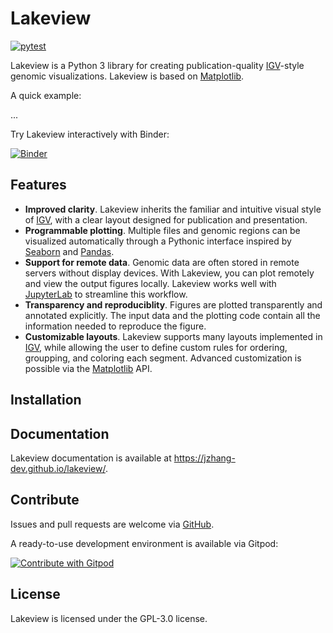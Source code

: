 # Lakeview

[![pytest](https://github.com/jzhang-dev/lakeview/actions/workflows/run_pytest.yml/badge.svg)](https://github.com/jzhang-dev/lakeview/actions/workflows/run_pytest.yml)

Lakeview is a Python 3 library for creating publication-quality [IGV](https://software.broadinstitute.org/software/igv/)-style genomic visualizations. Lakeview is based on [Matplotlib](https://matplotlib.org/). 

A quick example:

...

Try Lakeview interactively with Binder:

[![Binder](https://mybinder.org/badge_logo.svg)](https://mybinder.org/v2/gh/jzhang-dev/lakeview/HEAD)

## Features

- **Improved clarity**. Lakeview inherits the familiar and intuitive visual style of [IGV](https://software.broadinstitute.org/software/igv/), with a clear layout designed for publication and presentation. 
- **Programmable plotting**. Multiple files and genomic regions can be visualized automatically through a Pythonic interface inspired by [Seaborn](https://seaborn.pydata.org/) and [Pandas](https://pandas.pydata.org/).
- **Support for remote data**. Genomic data are often stored in remote servers without display devices. With Lakeview, you can plot remotely and view the output figures locally. Lakeview works well with [JupyterLab](https://jupyterlab.readthedocs.io/en/stable/) to streamline this workflow. 
- **Transparency and reproduciblity**. Figures are plotted transparently and annotated explicitly. The input data and the plotting code contain all the information needed to reproduce the figure. 
- **Customizable layouts**. Lakeview supports many layouts implemented in [IGV](https://software.broadinstitute.org/software/igv/), while allowing the user to define custom rules for ordering, groupping, and coloring each segment. Advanced customization is possible via the [Matplotlib](https://matplotlib.org/) API.

## Installation

## Documentation

Lakeview documentation is available at https://jzhang-dev.github.io/lakeview/.

## Contribute

Issues and pull requests are welcome via [GitHub](https://github.com/jzhang-dev/lakeview/).

A ready-to-use development environment is available via Gitpod:

[![Contribute with Gitpod](https://img.shields.io/badge/Contribute%20with-Gitpod-908a85?logo=gitpod)](https://gitpod.io/#https://github.com/jzhang-dev/lakeview)

## License

Lakeview is licensed under the GPL-3.0 license. 

